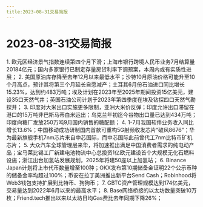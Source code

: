 ```yaml
---
title:2023-08-31交易简报
---
```

# 2023-08-31交易简报
1. 欧元区经济景气指数连续第四个月下滑；上海市银行跨境人民币业务7月结算量20184亿元；国内多家银行已制定存量房贷利率下调预案，本周内或有实质性进展；
2. 美国原油库存降至去年12月以来最低水平；沙特10月原油价格可能升至10个月高点，预计其将第三个月延长自愿减产；土耳其6月份石油进口同比增长15.23%，达到约483万吨；埃及计划在2023年至2025年期间投资15亿美元，建设35口天然气井；英国石油公司计划于2023年第四季度在埃及钻探四口天然气勘探井；
3. 印度对大米出口实施更多限制，亚洲大米价反弹；印度允许出口滞留在港口的15万吨非巴斯马蒂白米运出；乌克兰年初迄今谷物出口量已达到434万吨；印度向糖厂发放250万吨9月国内销售的糖配额；
4. 1-7月我国软件业务收入同比增长13.6%；中国移动成功研制国内首款可重构5G射频收发芯片“破风8676”；华为最新旗舰手机7nm芯片来自中芯国际，而中芯国际此前曾代工7nm比特币矿机芯片；
5. 大众汽车全球管理层来华，将加速推出满足中国消费者需求的纯电动产品；宝马莱比锡工厂新建电池物流中心总投资1亿欧元建设首个大规模无化石燃料设施；浙江出台加氢站发展规划，2025年将建50座以上加氢站；
6. Binance Japan计划将上市代币数量增至100种；OKX发布第10期储备金证明22个公示币种的储备金率均超过100%；币安在拉丁美洲推出新平台Send Cash；Robinhood将Web3钱包支持扩展到比特币、狗狗币；
7. GBTC资产管理规模达到174亿美元，交易量达到2022年6月以来的最高水平；
8. Base网络桥接的以太坊数量突破10万枚；Friend.tech推出以来以太坊日均Gas费比去年同期下降26%；

